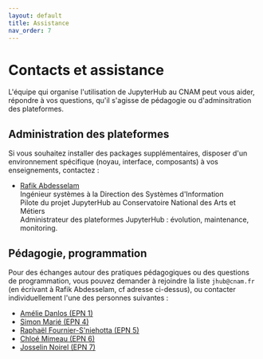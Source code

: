 ```yaml
---
layout: default
title: Assistance
nav_order: 7
---
```


# Contacts et assistance

L'équipe qui organise l'utilisation de JupyterHub au CNAM peut vous aider,
répondre à vos questions, qu'il s'agisse de pédagogie ou d'adminsitration des plateformes.

## Administration des plateformes 

Si vous souhaitez installer des packages supplémentaires, disposer d'un environnement spécifique
(noyau, interface, composants) à vos enseignements, contactez :

* [Rafik Abdesselam][rafik]<br/>
Ingénieur systèmes à la Direction des Systèmes d'Information<br/>
Pilote du projet JupyterHub au Conservatoire National des Arts et Métiers<br/>
Administrateur des plateformes JupyterHub : évolution, maintenance, monitoring.<br/>


[rafik]: mailto:rafik.abdesselam@cnam.fr?subject=[JupyterHub]

## Pédagogie, programmation

Pour des échanges autour des pratiques pédagogiques ou des questions de
programmation, vous pouvez demander à rejoindre la liste `jhub@cnam.fr` (en
écrivant à Rafik Abdesselam, cf adresse ci-dessus), ou
contacter individuellement l'une des personnes suivantes :

* [Amélie Danlos (EPN 1)][amelie]
* [Simon Marié (EPN 4)][simon]
* [Raphaël Fournier-S'niehotta (EPN 5)][raphael]
* [Chloé Mimeau (EPN 6)][chloe]
* [Josselin Noirel (EPN 7)][josselin]


[amelie]: mailto:amelie.danlos@lecnam.net?subject=[JupyterHub]
[simon]: mailto:simon.marie@lecnam.net?subject=[JupyterHub]
[raphael]: mailto:raphael.fourniersniehotta@lecnam.net?subject=[JupyterHub]
[chloe]: mailto:chloe.mimeau@cnam.fr?subject=[JupyterHub]
[josselin]: mailto:josselin.noirel@cnam.fr?subject=[JupyterHub]

